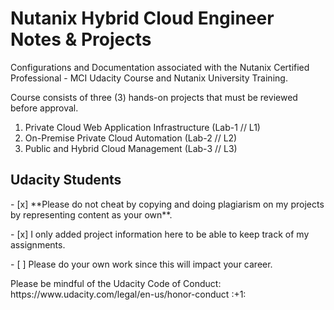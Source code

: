 # Nutanix Hybrid Cloud Engineer Notes & Projects #

Configurations and Documentation associated with the Nutanix Certified Professional - MCI Udacity Course and Nutanix University Training.

Course consists of three (3) hands-on projects that must be reviewed before approval.

1. Private Cloud Web Application Infrastructure (Lab-1 // L1)
2. On-Premise Private Cloud Automation (Lab-2 // L2)
3. Public and Hybrid Cloud Management (Lab-3 // L3)

## Udacity Students ##
<p>
- [x] **Please do not cheat by copying and doing plagiarism on my projects by representing content as your own**. <p>
- [x] I only added project information here to be able to keep track of my assignments. <p>
- [ ] Please do your own work since this will impact your career. <p>
<p>
Please be mindful of the Udacity Code of Conduct: https://www.udacity.com/legal/en-us/honor-conduct :+1:
 
